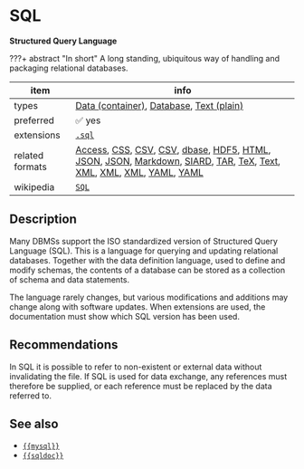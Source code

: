 

# SQL

**Structured Query Language**

???+ abstract "In short"
    A long standing, ubiquitous way of handling and packaging relational databases.

item | info
--- | ---
types | [Data (container)](../dataTypes/dataContainer.md), [Database](../dataTypes/database.md), [Text (plain)](../dataTypes/textPlain.md)
preferred | ✅ yes
extensions | [`.sql`](../extensions/sql.md)
related formats | [Access](../fileFormats/access.md), [CSS](../fileFormats/css.md), [CSV](../fileFormats/csv.md), [CSV](../fileFormats/csv.md), [dbase](../fileFormats/dbase.md), [HDF5](../fileFormats/hdf5.md), [HTML](../fileFormats/html.md), [JSON](../fileFormats/json.md), [JSON](../fileFormats/json.md), [Markdown](../fileFormats/markdown.md), [SIARD](../fileFormats/siard.md), [TAR](../fileFormats/tar.md), [TeX](../fileFormats/tex.md), [Text](../fileFormats/text.md), [XML](../fileFormats/xml.md), [XML](../fileFormats/xml.md), [XML](../fileFormats/xml.md), [YAML](../fileFormats/yaml.md), [YAML](../fileFormats/yaml.md)
wikipedia | [`SQL`]({{wikipedia}}/SQL)

## Description

Many DBMSs
support the ISO standardized version of
Structured Query Language (SQL).
This is
a language for querying and updating relational databases. Together with the
data definition language, used to define and modify schemas, the contents of a
database can be stored as a collection of schema and data statements.

The
language rarely changes, but various modifications and additions may change
along with software updates. When extensions are used, the documentation must
show which SQL version has been used.

## Recommendations

In SQL it is possible to refer to
non-existent or external data without invalidating the file. If SQL is used for
data exchange, any references must therefore be supplied, or each reference must
be replaced by the data referred to.


## See also
*   [`{{mysql}}`]({{mysql}})
*   [`{{sqldoc}}`]({{sqldoc}})



